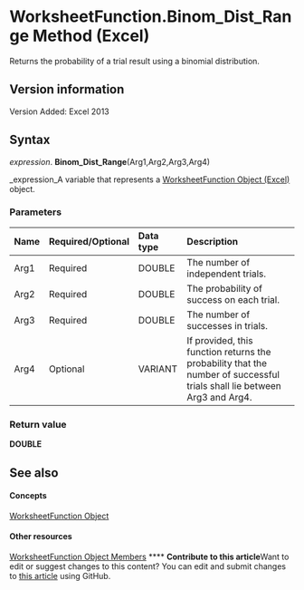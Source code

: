 
# WorksheetFunction.Binom_Dist_Range Method (Excel)

Returns the probability of a trial result using a binomial distribution.


## Version information

Version Added: Excel 2013 


## Syntax

 _expression_. **Binom_Dist_Range**(Arg1,Arg2,Arg3,Arg4)

 _expression_A variable that represents a  [WorksheetFunction Object (Excel)](7b1d5639-363d-632c-2cf0-2232562646b6.md) object.


### Parameters



|**Name**|**Required/Optional**|**Data type**|**Description**|
|:-----|:-----|:-----|:-----|
|Arg1|Required|DOUBLE|The number of independent trials.|
|Arg2|Required|DOUBLE|The probability of success on each trial.|
|Arg3|Required|DOUBLE|The number of successes in trials.|
|Arg4|Optional|VARIANT|If provided, this function returns the probability that the number of successful trials shall lie between Arg3 and Arg4.|

### Return value

 **DOUBLE**


## See also


#### Concepts


 [WorksheetFunction Object](7b1d5639-363d-632c-2cf0-2232562646b6.md)
#### Other resources


 [WorksheetFunction Object Members](6811ca87-4b53-0bff-88c9-30bf7497879a.md)
****   **Contribute to this article**Want to edit or suggest changes to this content? You can edit and submit changes to  [this article](https://github.com/jhershey00/VBA_Excel_Test/OpenXMLCon/articles/389223fe-9c1e-8aa7-8437-0ef09cbbfc3d.md) using GitHub.

